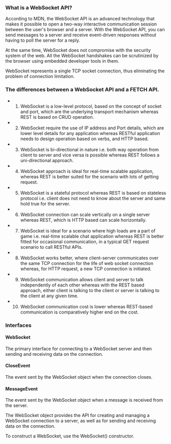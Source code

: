 ### What is a WebSocket API?

According to MDN, the WebSocket API is an advanced technology that makes it possible to open a two-way interactive communication session between the user's browser and a server. With the WebSocket API, you can send messages to a server and receive event-driven responses without having to poll the server for a reply.

At the same time, WebSocket does not compromise with the security system of the web. All the WebSocket handshakes can be scrutinized by the browser using embedded developer tools in them.

WebSocket represents a single TCP socket connection, thus eliminating the problem of connection limitation.

### The differences between a WebSocket API and a FETCH API.

- 1. WebSocket is a low-level protocol, based on the concept of socket and port, which are the underlying transport mechanism whereas REST is based on CRUD operation.
- 2. WebSocket require the use of IP address and Port details, which are lower level details for any application whereas RESTful application needs to design operation based on verbs, and HTTP based.
- 3. WebSocket is bi-directional in nature i.e. both way operation from client to server and vice versa is possible whereas REST follows a uni-directional approach.
- 4. WebSocket approach is ideal for real-time scalable application, whereas REST is better suited for the scenario with lots of getting request.
- 5. WebSocket is a stateful protocol whereas REST is based on stateless protocol i.e. client does not need to know about the server and same hold true for the server.
- 6. WebSocket connection can scale vertically on a single server whereas REST, which is HTTP based can scale horizontally.
- 7. WebSocket is ideal for a scenario where high loads are a part of game i.e. real-time scalable chat application whereas REST is better fitted for occasional communication, in a typical GET request scenario to call RESTful APIs.
- 8. WebSocket works better, where client-server communicates over the same TCP connection for the life of web socket connection whereas, for HTTP request, a new TCP connection is initiated.
- 9. WebSocket communication allows client and server to talk independently of each other whereas with the REST based approach, either client is talking to the client or server is talking to the client at any given time.
- 10. WebSocket communication cost is lower whereas REST-based communication is comparatively higher end on the cost.

### Interfaces

#### WebSocket

The primary interface for connecting to a WebSocket server and then sending and receiving data on the connection.

#### CloseEvent

The event sent by the WebSocket object when the connection closes.

#### MessageEvent

The event sent by the WebSocket object when a message is received from the server.

The WebSocket object provides the API for creating and managing a WebSocket connection to a server, as well as for sending and receiving data on the connection.

To construct a WebSocket, use the WebSocket() constructor.
